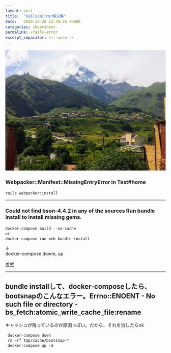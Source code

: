 ```yaml
---
layout: post
title:  "RailsのError解決集"
date:   2020-12-28 12:39:36 +0900
categories: cheatsheet
permalink: /rails-error
excerpt_separator: <!--more-->
---
```

![image here](/assets/img/thumbnail/eight.jpeg)
<!-- <div style="text-align: center;">
<img src="/assets/img/thumbnail/eight.jpeg" width="550px" height="400px">
</div> -->
<!--more-->

### Webpacker::Manifest::MissingEntryError in Test#home

```
rails webpacker:install
```

<hr>

### Could not find bson-4.4.2 in any of the sources Run bundle install to install missing gems.

```
docker-compose build --no-cache
or
docker-compose run web bundle install
```
↓
<br>
docker-compose dowm, up 

[参考](https://fuqda.hatenablog.com/entry/2019/03/21/204118)

<hr>

## bundle installして、docker-composeしたら、bootsnapのこんなエラー。Errno::ENOENT - No such file or directory - bs_fetch:atomic_write_cache_file:rename 

キャッシュが残っているのが原因っぽい。だから、それを消したらok

```
 docker-compose down
 rm -rf tmp/cache/bootsnap-*
 docker-compose up -d 
```
